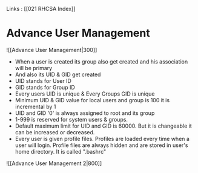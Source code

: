 Links : [[021 RHCSA Index]]

# Advance User Management

![[Advance User Management|300]]

- When a user is created its group also get created and his association will be primary
- And also its UID & GID get created 
- UID stands for User ID
- GID stands for Group ID
- Every users UID is unique & Every Groups GID is unique
- Minimum UID & GID value for local users and group is 100 it is incremental by 1
- UID and GID '0' is always assigned to root and its group
- 1-999 is reserved for system users & groups.
- Default maximum limit for UID and GID is 60000. But it is changeable it can be increased or decreased.
- Every user is given profile files. Profiles are loaded every time when a user will login. Profile files are always hidden and are stored in user's home directory. It is called ".bashrc"


![[Advance User Management 2|800]]